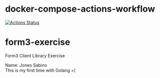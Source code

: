 # docker-compose-actions-workflow
[![Actions Status](https://github.com/JoneSabino/form3-exercise/workflows/form3-exercise/badge.svg)](https://github.com/JoneSabino/form3-exercise/actions)

# form3-exercise
 Form3 Client Library Exercise

Name: Jones Sabino  
This is my first time with Golang =)
